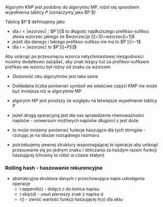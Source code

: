 Algorytm KNP jest podobny do algorytmu MP, różni się sposobem wypełnienia tablicy $P$ (oznaczymy jako $P`$)

Tablicę $P`$ definiujemy jako
- dla $i<|wzorzec|$ : $P`[i]$ to długość najdłuższego prefikso-sufiksu słowa wzorzec jakiego że $wzorzec[p`[i]+1]!=wzorzec[i+1]$
- jeżeli dla danego i takiego prefikso-sufiksu nie ma to $P`[i]=-1$
- dla $i=|wzorzec|$ to $P`[i]=P[i]$

Aby uniknąć po przesunięciu wzorca natychmiastowej niezgodności musimy dodatkowo zażądać, aby znak leżący tuż za prefikso-sufiksem prefiksu we wzorcu był różny od znaku za wzorcem

- Złożoność obu algorytmów jest taka sama
- Dokładana liczba porównań symboli we właściwe części KMP nie może być mniejsza niż w algorytmie MP
- algorytm MP jest prostszy ze względu na łatwiejsze wypełnianie tablicy $P$

- jeżeli drogą operacyjną jest dla nas sprawdzenie równoważności napisów - uniwersum możliwych napisów długości $s$ jest duże
- to może możemy porównać funkcje haszujące dla tych stringów - rzutując je na obszar rozsądnego rozmiaru
- potrzebujemy pewnej struktury wspomagającej te operacje aby uniknąć przesuwanie się po jednym znaku i obliczania za każdym razem funkcji haszującej (chcemy to robić w czasie stałym)

### Rolling hash - haszowanie rekurencyjne
- abstrakcyjna struktura danych $r$ przechowująca napis udostępnia operacje
	- r.append(c) - dołącz c do końca napisu
	- r.skip(d) - usuń pierwszy znak z napisu d
	- r() - zwróć wartość funkcji haszującej $h(x)$ dla aktu